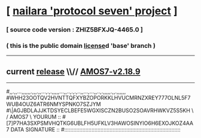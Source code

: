 
# [ [nailara 'protocol seven' project](http://nailara.network/) ]

### [ source code version : ZHIZ5BFXJQ-4465.0 ]

### ( this is the public domain [license](../license)d 'base' branch )
---
## current [release](https://github.com/nailara-technologies/protocol-7/releases) \\\\// [AMOS7-v2.18.9](https://github.com/nailara-technologies/protocol-7/releases/tag/AMOS7-v2.18.9)
---

#,,.,,...,,,,,,.,,,.,,...,.,.,,,,,...,,..,.,.,..,,...,...,,..,.,,,,,.,,.,,,,,,
#WHH23OOTQV2HVNTTQFXYBZOPORKKLHVUCMRNZXREY777OLNL5F7WUB4OUZ6ATR6NMYSPNKO7SZJYM
#\\\|AGJBDLAJJKTDSYECLBEFE5WGXISCZN2BUSO2SOAVRHWKVZ5S5KH \ / AMOS7 \ YOURUM ::
#\[7]P7HA3SXPSMVHQTKG6UBLFH5UFKLV3HAWOSINYIO6H6EXOJKOZ4AA 7  DATA SIGNATURE ::
#:::::::::::::::::::::::::::::::::::::::::::::::::::::::::::::::::::::::::::::
